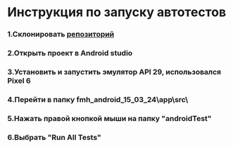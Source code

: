 # Инструкция по запуску автотестов

### 1.Склонировать [репозиторий](https://github.com/Krideinside/Diplom)

### 2.Открыть проект в Android studio

### 3.Установить и запустить эмулятор API 29, использовался Pixel 6

### 4.Перейти в папку fmh_android_15_03_24\app\src\

### 5.Нажать правой кнопкой мыши на папку "androidTest"

### 6.Выбрать "Run All Tests"

